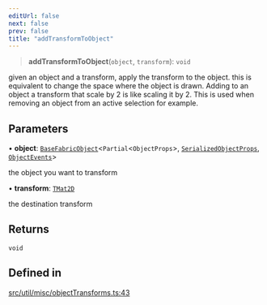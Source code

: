 ```yaml
---
editUrl: false
next: false
prev: false
title: "addTransformToObject"
---
```


> **addTransformToObject**(`object`, `transform`): `void`

given an object and a transform, apply the transform to the object.
this is equivalent to change the space where the object is drawn.
Adding to an object a transform that scale by 2 is like scaling it by 2.
This is used when removing an object from an active selection for example.

## Parameters

• **object**: [`BaseFabricObject`](/api/classes/basefabricobject/)\<`Partial`\<`ObjectProps`\>, [`SerializedObjectProps`](/api/interfaces/serializedobjectprops/), [`ObjectEvents`](/api/interfaces/objectevents/)\>

the object you want to transform

• **transform**: [`TMat2D`](/api/type-aliases/tmat2d/)

the destination transform

## Returns

`void`

## Defined in

[src/util/misc/objectTransforms.ts:43](https://github.com/fabricjs/fabric.js/blob/5c1240d8b4662e45868dd33f385f941de21c8e9c/src/util/misc/objectTransforms.ts#L43)
